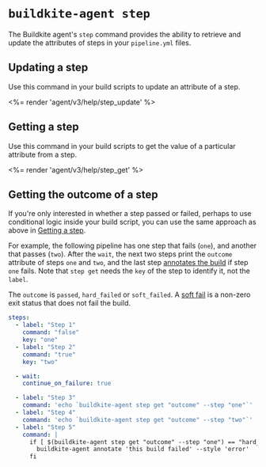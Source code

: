 # `buildkite-agent step`

The Buildkite agent's `step` command provides the ability to retrieve and update the attributes of steps in your `pipeline.yml` files.

## Updating a step

Use this command in your build scripts to update an attribute of a step.

<%= render 'agent/v3/help/step_update' %>

## Getting a step

Use this command in your build scripts to get the value of a particular attribute from a step.

<%= render 'agent/v3/help/step_get' %>

## Getting the outcome of a step

If you're only interested in whether a step passed or failed, perhaps to use conditional logic inside your build script, you can use the same approach as above in [Getting a step](#getting-a-step).

For example, the following pipeline has one step that fails (`one`), and another that passes (`two`). After the `wait`, the next two steps print the `outcome` attribute of steps `one` and `two`, and the last step [annotates the build](/docs/agent/v3/cli-annotate#creating-an-annotation) if step `one` fails. Note that `step get` needs the `key` of the step to identify it, not the `label`.

The `outcome` is `passed`, `hard_failed` or `soft_failed`. A [soft fail](/docs/pipelines/command-step#soft-fail-attributes) is a non-zero exit status that does not fail the build.

```yaml
steps:
  - label: "Step 1"
    command: "false"
    key: "one"
  - label: "Step 2"
    command: "true"
    key: "two"

  - wait:
    continue_on_failure: true

  - label: "Step 3"
    command: 'echo `buildkite-agent step get "outcome" --step "one"`'
  - label: "Step 4"
    command: 'echo `buildkite-agent step get "outcome" --step "two"`'
  - label: "Step 5"
    command: |
      if [ $(buildkite-agent step get "outcome" --step "one") == "hard_failed" ]; then
        buildkite-agent annotate 'this build failed' --style 'error'
      fi
```
